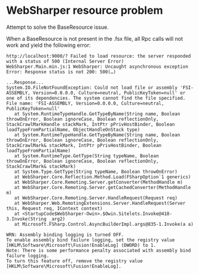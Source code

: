 # WebSharper resource problem

Attempt to solve the BaseResource issue.

When a BaseResource is not present in the .fsx file, all Rpc calls will not work and yield the following error:

    http://localhost:9000/? Failed to load resource: the server responded with a status of 500 (Internal Server Error)
    WebSharper.Main.min.js:1 WebSharper: Uncaught asynchronous exception Error: Response status is not 200: 500(…)

    ...Response...
    System.IO.FileNotFoundException: Could not load file or assembly 'FSI-ASSEMBLY, Version=0.0.0.0, Culture=neutral, PublicKeyToken=null' or one of its dependencies. The system cannot find the file specified.
    File name: 'FSI-ASSEMBLY, Version=0.0.0.0, Culture=neutral, PublicKeyToken=null'
       at System.RuntimeTypeHandle.GetTypeByName(String name, Boolean throwOnError, Boolean ignoreCase, Boolean reflectionOnly, StackCrawlMarkHandle stackMark, IntPtr pPrivHostBinder, Boolean loadTypeFromPartialName, ObjectHandleOnStack type)
       at System.RuntimeTypeHandle.GetTypeByName(String name, Boolean throwOnError, Boolean ignoreCase, Boolean reflectionOnly, StackCrawlMark& stackMark, IntPtr pPrivHostBinder, Boolean loadTypeFromPartialName)
       at System.RuntimeType.GetType(String typeName, Boolean throwOnError, Boolean ignoreCase, Boolean reflectionOnly, StackCrawlMark& stackMark)
       at System.Type.GetType(String typeName, Boolean throwOnError)
       at WebSharper.Core.Reflection.Method.Load(FSharpOption`1 generics)
       at WebSharper.Core.Remoting.Server.getConverter(MethodHandle m)
       at WebSharper.Core.Remoting.Server.getCachedConverter(MethodHandle m)
       at WebSharper.Core.Remoting.Server.HandleRequest(Request req)
       at WebSharper.Web.RemotingExtensions.Server.HandleRequest(Server this, Request req, IContext context)
       at <StartupCode$WebSharper-Owin>.$Owin.Sitelets.Invoke@418-3.Invoke(String _arg2)
       at Microsoft.FSharp.Control.AsyncBuilderImpl.args@835-1.Invoke(a a)

    WRN: Assembly binding logging is turned OFF.
    To enable assembly bind failure logging, set the registry value [HKLM\Software\Microsoft\Fusion!EnableLog] (DWORD) to 1.
    Note: There is some performance penalty associated with assembly bind failure logging.
    To turn this feature off, remove the registry value [HKLM\Software\Microsoft\Fusion!EnableLog].
